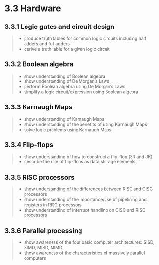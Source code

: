 # 3.3 Hardware

3.3.1 Logic gates and circuit design
------------------------------------
> - produce truth tables for common logic circuits including half adders and full adders
> - derive a truth table for a given logic circuit

3.3.2 Boolean algebra
---------------------

> - show understanding of Boolean algebra
> - show understanding of De Morgan’s Laws
> - perform Boolean algebra using De Morgan’s Laws
> - simplify a logic circuit/expression using Boolean algebra

3.3.3 Karnaugh Maps
-------------------

> - show understanding of Karnaugh Maps
> - show understanding of the benefits of using Karnaugh Maps
> - solve logic problems using Karnaugh Maps

3.3.4 Flip-flops
----------------

> - show understanding of how to construct a flip-flop (SR and JK)
> - describe the role of flip-flops as data storage elements

3.3.5 RISC processors
---------------------

> - show understanding of the differences between RISC and CISC processors
> - show understanding of the importance/use of pipelining and registers in RISC processors
> - show understanding of interrupt handling on CISC and RISC processors

3.3.6 Parallel processing
-------------------------

> - show awareness of the four basic computer architectures: SISD, SIMD, MISD, MIMD
> - show awareness of the characteristics of massively parallel computers